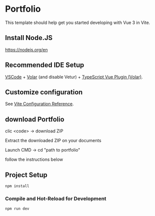 # Portfolio

This template should help get you started developing with Vue 3 in Vite.

## Install Node.JS

https://nodejs.org/en

## Recommended IDE Setup

[VSCode](https://code.visualstudio.com/) + [Volar](https://marketplace.visualstudio.com/items?itemName=Vue.volar) (and disable Vetur) + [TypeScript Vue Plugin (Volar)](https://marketplace.visualstudio.com/items?itemName=Vue.vscode-typescript-vue-plugin).

## Customize configuration

See [Vite Configuration Reference](https://vitejs.dev/config/).

## download Portfolio

clic &lt;code&gt; -> download ZIP

Extract the downloaded ZIP on your documents

Launch CMD -> cd "path to portfolio"

follow the instructions below

## Project Setup

```sh
npm install
```

### Compile and Hot-Reload for Development

```sh
npm run dev
```
